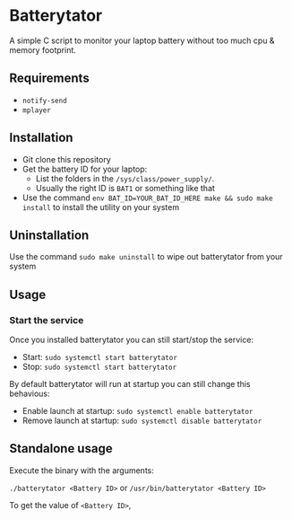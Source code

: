 # Batterytator

A simple C script to monitor your laptop battery without too much cpu & memory footprint.

## Requirements

- `notify-send`
- `mplayer`

## Installation

- Git clone this repository
- Get the battery ID for your laptop:
  - List the folders in the `/sys/class/power_supply/`.
  - Usually the right ID is `BAT1` or something like that
- Use the command `env BAT_ID=YOUR_BAT_ID_HERE make && sudo make install` to install the utility on your system

## Uninstallation

Use the command `sudo make uninstall` to wipe out batterytator from your system

## Usage

### Start the service

Once you installed batterytator you can still start/stop the service:

- Start: `sudo systemctl start batterytator`
- Stop: `sudo systemctl start batterytator`

By default batterytator will run at startup you can still change this behavious:

- Enable launch at startup: `sudo systemctl enable batterytator`
- Remove launch at startup: `sudo systemctl disable batterytator`

## Standalone usage

Execute the binary with the arguments:

`./batterytator <Battery ID>` or `/usr/bin/batterytator <Battery ID>`

To get the value of `<Battery ID>`, 

